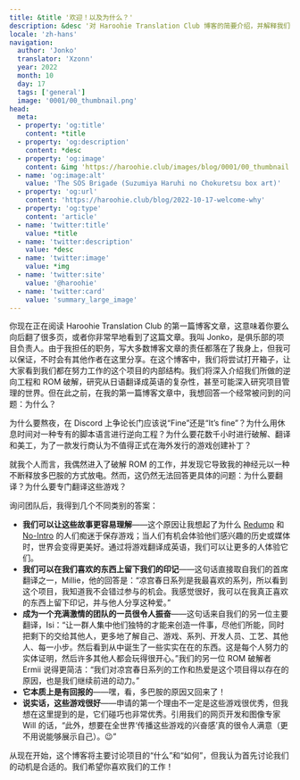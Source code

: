 ```yaml
---
title: &title '欢迎！以及为什么？'
description: &desc '对 Haroohie Translation Club 博客的简要介绍，并解释我们翻译凉宫春日游戏的动机。'
locale: 'zh-hans'
navigation:
  author: 'Jonko'
  translator: 'Xzonn'
  year: 2022
  month: 10
  day: 17
  tags: ['general']
  image: '0001/00_thumbnail.png'
head:
  meta:
  - property: 'og:title'
    content: *title
  - property: 'og:description'
    content: *desc
  - property: 'og:image'
    content: &img 'https://haroohie.club/images/blog/0001/00_thumbnail.png'
  - name: 'og:image:alt'
    value: 'The SOS Brigade (Suzumiya Haruhi no Chokuretsu box art)'
  - property: 'og:url'
    content: 'https://haroohie.club/blog/2022-10-17-welcome-why'
  - property: 'og:type'
    content: 'article'
  - name: 'twitter:title'
    value: *title
  - name: 'twitter:description'
    value: *desc
  - name: 'twitter:image'
    value: *img
  - name: 'twitter:site'
    value: '@haroohie'
  - name: 'twitter:card'
    value: 'summary_large_image'
---
```


你现在正在阅读 Haroohie Translation Club 的第一篇博客文章，这意味着你要么向后翻了很多页，或者你非常早地看到了这篇文章。我叫 Jonko，是俱乐部的项目负责人。由于我担任的职务，写大多数博客文章的责任都落在了我身上，但我可以保证，不时会有其他作者在这里分享。在这个博客中，我们将尝试打开箱子，让大家看到我们都在努力工作的这个项目的内部结构。我们将深入介绍我们所做的逆向工程和 ROM 破解，研究从日语翻译成英语的复杂性，甚至可能深入研究项目管理的世界。但在此之前，在我的第一篇博客文章中，我想回答一个经常被问到的问题：为什么？

为什么要熬夜，在 Discord 上争论长门应该说“Fine”还是“It’s fine”？为什么用休息时间对一种专有的脚本语言进行逆向工程？为什么要花数千小时进行破解、翻译和美工，为了一款发行商认为不值得正式在海外发行的游戏创建补丁？

就我个人而言，我偶然进入了破解 ROM 的工作，并发现它导致我的神经元以一种不断释放多巴胺的方式放电。然而，这仍然无法回答更具体的问题：为什么要翻译？为什么要专门翻译这些游戏？

询问团队后，我得到几个不同类别的答案：

* **我们可以让这些故事更容易理解**——这个原因让我想起了为什么 [Redump](http://redump.org/) 和 [No-Intro](https://no-intro.org/) 的人们痴迷于保存游戏；当人们有机会体验他们感兴趣的历史或媒体时，世界会变得更美好。通过将游戏翻译成英语，我们可以让更多的人体验它们。
* **我们可以在我们喜欢的东西上留下我们的印记**——这句话直接取自我们的首席翻译之一，Millie，他的回答是：“凉宫春日系列是我最喜欢的系列，所以看到这个项目，我知道我不会错过参与的机会。我感觉很好，我可以在我真正喜欢的东西上留下印记，并与他人分享这种爱。”
* **成为一个充满激情的团队的一员很令人振奋**——这句话来自我们的另一位主要翻译，Isi：“让一群人集中他们独特的才能来创造一件事，尽他们所能，同时把剩下的交给其他人，更多地了解自己、游戏、系列、开发人员、工艺、其他人、每一小步。然后看到从中诞生了一些实实在在的东西。这是每个人努力的实体证明，然后许多其他人都会玩得很开心。”我们的另一位 ROM 破解者 Ermii 说得更简洁：“我们对凉宫春日系列的工作和热爱是这个项目得以存在的原因，也是我们继续前进的动力。”
* **它本质上是有回报的**——嘿，看，多巴胺的原因又回来了！
* **说实话，这些游戏很好**——申请的第一个理由不一定是这些游戏很优秀，但我想在这里提到的是，它们碰巧也非常优秀。引用我们的网页开发和图像专家 Will 的话，“此外，想要在全世界‘传播这些游戏的兴奋感’真的很令人满意（更不用说能够展示自己）。😉”

从现在开始，这个博客将主要讨论项目的“什么”和“如何”，但我认为首先讨论我们的动机是合适的。我们希望你喜欢我们的工作！